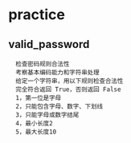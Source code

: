 # practice
## valid_password
      检查密码规则合法性  
      考察基本编码能力和字符串处理
      给定一个字符串，用以下规则检查合法性
      完全符合返回 True，否则返回 False
      1，第一位是字母
      2，只能包含字母、数字、下划线
      3，只能字母或数字结尾
      4，最小长度2
      5，最大长度10
